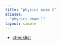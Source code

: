 ```yaml
---
title: "physics exam 1"
aliases:
- "physics exam 1"
layout: simple
---
```


- [checklist](checklist)